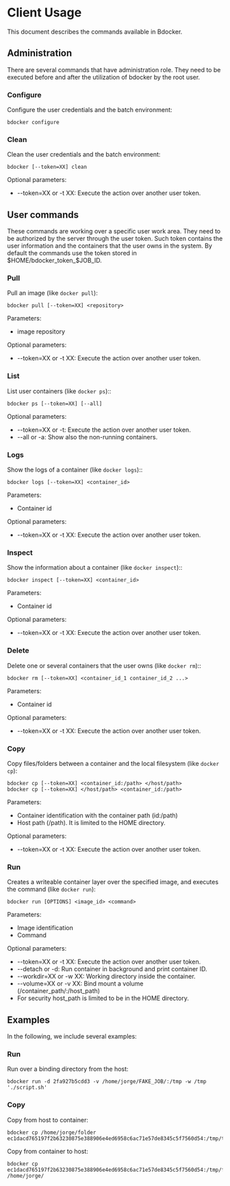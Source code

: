 # Client Usage

This document describes the commands available in Bdocker.

## Administration

There are several commands that have administration role. They need to be
executed before and after the utilization of bdocker by the root user.

### Configure

Configure the user credentials and the batch environment:

    bdocker configure
 
### Clean

Clean the user credentials and the batch environment:

    bdocker [--token=XX] clean
    
Optional parameters:
* --token=XX or -t XX: Execute the action over another user token.

## User commands

These commands are working over a specific user work area. They
need to be authorized by the server through the user token. Such token
contains the user information and the containers that the user owns in the system.
By default the commands use the token stored in $HOME/bdocker_token_$JOB_ID.

### Pull

Pull an image (like ``docker pull``):

    bdocker pull [--token=XX] <repository>
    
Parameters:
* image repository

Optional parameters:
* --token=XX or -t XX: Execute the action over another user token.
 
### List

List user containers (like ``docker ps``)::

    bdocker ps [--token=XX] [--all]
    
Optional parameters:
* --token=XX or -t: Execute the action over another user token.
* --all or -a: Show also the non-running containers.

### Logs

Show the logs of a container (like ``docker logs``)::

    bdocker logs [--token=XX] <container_id>

Parameters:
* Container id

Optional parameters:
* --token=XX or -t XX: Execute the action over another user token.

### Inspect

Show the information about a container (like ``docker inspect``)::

    bdocker inspect [--token=XX] <container_id>

Parameters:
* Container id

Optional parameters:
* --token=XX or -t XX: Execute the action over another user token.

### Delete

Delete one or several containers that the user owns (like ``docker rm``)::

    bdocker rm [--token=XX] <container_id_1 container_id_2 ...>
    
Parameters:
* Container id

Optional parameters:
* --token=XX or -t XX: Execute the action over another user token.

### Copy

Copy files/folders between a container and the local filesystem
(like ``docker cp``):

    bdocker cp [--token=XX] <container_id:/path> </host/path>
    bdocker cp [--token=XX] </host/path> <container_id:/path>
    
Parameters:
* Container identification with the container path (id:/path)
* Host path (/path). It is limited to the HOME directory.

Optional parameters:
* --token=XX or -t XX: Execute the action over another user token.

### Run

Creates a writeable container layer over the specified image,
and executes the command (like ``docker run``):

    bdocker run [OPTIONS] <image_id> <command>

Parameters:
* Image identification
* Command

Optional parameters:
* --token=XX or -t XX: Execute the action over another user token.
* --detach or -d: Run container in background and print container ID.
* --workdir=XX or -w XX: Working directory inside the container.
* --volume=XX or -v XX: Bind mount a volume (/container_path/:/host_path)
* For security host_path is limited to be in the HOME directory.

    
## Examples

In the following, we include several examples:

### Run

Run over a binding directory from the host:

    bdocker run -d 2fa927b5cdd3 -v /home/jorge/FAKE_JOB/:/tmp -w /tmp './script.sh'

### Copy

Copy from host to container:

    bdocker cp /home/jorge/folder ec1dacd765197f2b63230875e388906e4ed6958c6ac71e57de8345c5f7560d54:/tmp/to_container

Copy from container to host:

    bdocker cp ec1dacd765197f2b63230875e388906e4ed6958c6ac71e57de8345c5f7560d54:/tmp/folder /home/jorge/

  

